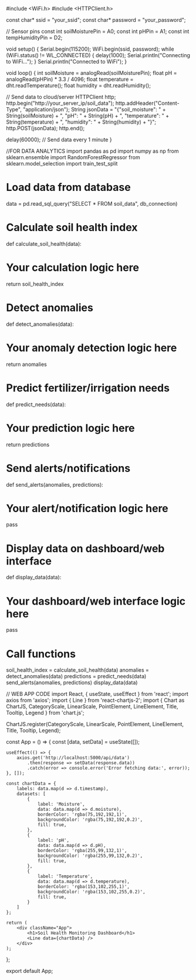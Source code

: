 #include <WiFi.h>
#include <HTTPClient.h>

const char* ssid = "your_ssid";
const char* password = "your_password";

// Sensor pins
const int soilMoisturePin = A0;
const int pHPin = A1;
const int tempHumidityPin = D2;

void setup() {
  Serial.begin(115200);
  WiFi.begin(ssid, password);
  while (WiFi.status() != WL_CONNECTED) {
    delay(1000);
    Serial.println("Connecting to WiFi...");
  }
  Serial.println("Connected to WiFi");
}

void loop() {
  int soilMoisture = analogRead(soilMoisturePin);
  float pH = analogRead(pHPin) * 3.3 / 4096;
  float temperature = dht.readTemperature();
  float humidity = dht.readHumidity();

  // Send data to cloud/server
  HTTPClient http;
  http.begin("http://your_server_ip/soil_data");
  http.addHeader("Content-Type", "application/json");
  String jsonData = "{\"soil_moisture\": " + String(soilMoisture) + ", \"pH\": " + String(pH) + ", \"temperature\": " + String(temperature) + ", \"humidity\": " + String(humidity) + "}";
  http.POST(jsonData);
  http.end();

  delay(60000); // Send data every 1 minute
}
















//FOR DATA ANALYTICS
import pandas as pd
import numpy as np
from sklearn.ensemble import RandomForestRegressor
from sklearn.model_selection import train_test_split

# Load data from database
data = pd.read_sql_query("SELECT * FROM soil_data", db_connection)

# Calculate soil health index
def calculate_soil_health(data):
  # Your calculation logic here
  return soil_health_index

# Detect anomalies
def detect_anomalies(data):
  # Your anomaly detection logic here
  return anomalies

# Predict fertilizer/irrigation needs
def predict_needs(data):
  # Your prediction logic here
  return predictions

# Send alerts/notifications
def send_alerts(anomalies, predictions):
  # Your alert/notification logic here
  pass

# Display data on dashboard/web interface
def display_data(data):
  # Your dashboard/web interface logic here
  pass

# Call functions
soil_health_index = calculate_soil_health(data)
anomalies = detect_anomalies(data)
predictions = predict_needs(data)
send_alerts(anomalies, predictions)
display_data(data)












// WEB APP CODE
import React, { useState, useEffect } from 'react';
import axios from 'axios';
import { Line } from 'react-chartjs-2';
import { Chart as ChartJS, CategoryScale, LinearScale, PointElement, LineElement, Title, Tooltip, Legend } from 'chart.js';

ChartJS.register(CategoryScale, LinearScale, PointElement, LineElement, Title, Tooltip, Legend);

const App = () => {
    const [data, setData] = useState([]);
    
    useEffect(() => {
        axios.get('http://localhost:5000/api/data')
            .then(response => setData(response.data))
            .catch(error => console.error('Error fetching data:', error));
    }, []);

    const chartData = {
        labels: data.map(d => d.timestamp),
        datasets: [
            {
                label: 'Moisture',
                data: data.map(d => d.moisture),
                borderColor: 'rgba(75,192,192,1)',
                backgroundColor: 'rgba(75,192,192,0.2)',
                fill: true,
            },
            {
                label: 'pH',
                data: data.map(d => d.pH),
                borderColor: 'rgba(255,99,132,1)',
                backgroundColor: 'rgba(255,99,132,0.2)',
                fill: true,
            },
            {
                label: 'Temperature',
                data: data.map(d => d.temperature),
                borderColor: 'rgba(153,102,255,1)',
                backgroundColor: 'rgba(153,102,255,0.2)',
                fill: true,
            }
        ]
    };

    return (
        <div className="App">
            <h1>Soil Health Monitoring Dashboard</h1>
            <Line data={chartData} />
        </div>
    );
};

export default App;
